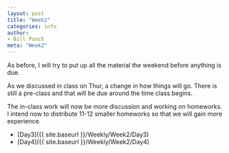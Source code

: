 ```yaml
---
layout: post
title: "Week2"
categories: info
author:
- Bill Punch
meta: "Week2"
---
```

As before, I will try to put up all the material the weekend before anything is due. 

As we discussed in class on Thur, a change in how things will go. There is still a pre-class and that will be due around the time class begins.

The in-class work will now be more discussion and working on homeworks. I intend now to distribute 11-12 smaller homeworks so that we will gain more experience.

- [Day3]({{ site.baseurl }}/Weekly/Week2/Day3) 
- [Day4]({{ site.baseurl }}/Weekly/Week2/Day4) 

